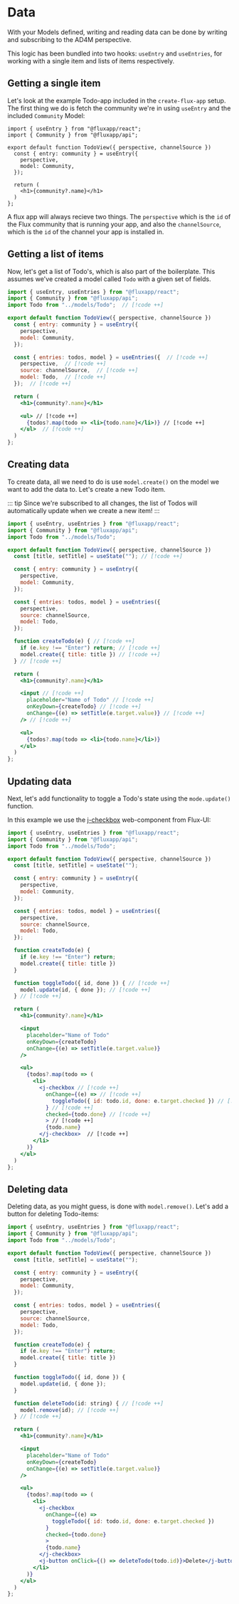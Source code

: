 # Data

With your Models defined, writing and reading data can be done by writing and subscribing to the AD4M perspective.

This logic has been bundled into two hooks: `useEntry` and `useEntries`, for working with a single item and lists of items respectively.

## Getting a single item

Let's look at the example Todo-app included in the `create-flux-app` setup. The first thing we do is fetch the community we're in using `useEntry` and the included `Community` Model:

```tsx
import { useEntry } from "@fluxapp/react";
import { Community } from "@fluxapp/api";

export default function TodoView({ perspective, channelSource }) 
  const { entry: community } = useEntry({
    perspective,
    model: Community,
  });

  return (
    <h1>{community?.name}</h1>
  )
};
```

A flux app will always recieve two things. The `perspective` which is the `id` of the Flux community that is running your app, and also the `channelSource`, which is the `id` of the channel your app is installed in.

## Getting a list of items

Now, let's get a list of Todo's, which is also part of the boilerplate. This assumes we've created a model called `Todo` with a given set of fields.

```jsx
import { useEntry, useEntries } from "@fluxapp/react";
import { Community } from "@fluxapp/api";
import Todo from "../models/Todo";  // [!code ++]

export default function TodoView({ perspective, channelSource }) 
  const { entry: community } = useEntry({
    perspective,
    model: Community,
  });

  const { entries: todos, model } = useEntries({  // [!code ++]
    perspective,  // [!code ++]
    source: channelSource,  // [!code ++]
    model: Todo,  // [!code ++]
  });  // [!code ++]

  return (
    <h1>{community?.name}</h1>

    <ul> // [!code ++]
      {todos?.map(todo => <li>{todo.name}</li>)} // [!code ++]
    </ul>  // [!code ++]
  )
};
```

## Creating data

To create data, all we need to do is use `model.create()` on the model we want to add the data to. Let's create a new Todo item.

::: tip
Since we're subscribed to all changes, the list of Todos will automatically update when we create a new item!
:::


```jsx
import { useEntry, useEntries } from "@fluxapp/react";
import { Community } from "@fluxapp/api";
import Todo from "../models/Todo";

export default function TodoView({ perspective, channelSource }) 
  const [title, setTitle] = useState(""); // [!code ++]

  const { entry: community } = useEntry({
    perspective,
    model: Community,
  });

  const { entries: todos, model } = useEntries({  
    perspective,  
    source: channelSource,  
    model: Todo,  
  });

  function createTodo(e) { // [!code ++]
    if (e.key !== "Enter") return; // [!code ++]
    model.create({ title: title }) // [!code ++]
  } // [!code ++]

  return (
    <h1>{community?.name}</h1>

    <input // [!code ++]
      placeholder="Name of Todo" // [!code ++]
      onKeyDown={createTodo} // [!code ++]
      onChange={(e) => setTitle(e.target.value)} // [!code ++]
    /> // [!code ++]

    <ul> 
      {todos?.map(todo => <li>{todo.name}</li>)} 
    </ul>  
  )
};
```


## Updating data

Next, let's add functionality to toggle a Todo's state using the `mode.update()` function.

In this example we use the [j-checkbox](/ui-library/components/checkbox.html) web-component from Flux-UI:

```jsx
import { useEntry, useEntries } from "@fluxapp/react";
import { Community } from "@fluxapp/api";
import Todo from "../models/Todo";

export default function TodoView({ perspective, channelSource }) 
  const [title, setTitle] = useState("");

  const { entry: community } = useEntry({
    perspective,
    model: Community,
  });

  const { entries: todos, model } = useEntries({  
    perspective,  
    source: channelSource,  
    model: Todo,  
  });

  function createTodo(e) {
    if (e.key !== "Enter") return;
    model.create({ title: title })
  }

  function toggleTodo({ id, done }) { // [!code ++]
    model.update(id, { done }); // [!code ++]
  } // [!code ++]

  return (
    <h1>{community?.name}</h1>

    <input
      placeholder="Name of Todo"
      onKeyDown={createTodo}
      onChange={(e) => setTitle(e.target.value)}
    />

    <ul> 
      {todos?.map(todo => (
        <li>
          <j-checkbox // [!code ++]
            onChange={(e) => // [!code ++]
              toggleTodo({ id: todo.id, done: e.target.checked }) // [!code ++]
            } // [!code ++]
            checked={todo.done} // [!code ++]
            > // [!code ++]
            {todo.name}
          </j-checkbox>  // [!code ++]
        </li>
      )} 
    </ul>  
  )
};
```

## Deleting data

Deleting data, as you might guess, is done with `model.remove()`. Let's add a button for deleting Todo-items:

```jsx
import { useEntry, useEntries } from "@fluxapp/react";
import { Community } from "@fluxapp/api";
import Todo from "../models/Todo";

export default function TodoView({ perspective, channelSource }) 
  const [title, setTitle] = useState("");

  const { entry: community } = useEntry({
    perspective,
    model: Community,
  });

  const { entries: todos, model } = useEntries({  
    perspective,  
    source: channelSource,  
    model: Todo,  
  });

  function createTodo(e) {
    if (e.key !== "Enter") return;
    model.create({ title: title })
  }

  function toggleTodo({ id, done }) {
    model.update(id, { done });
  }

  function deleteTodo(id: string) { // [!code ++]
    model.remove(id); // [!code ++]
  } // [!code ++]

  return (
    <h1>{community?.name}</h1>

    <input
      placeholder="Name of Todo"
      onKeyDown={createTodo}
      onChange={(e) => setTitle(e.target.value)}
    />

    <ul> 
      {todos?.map(todo => (
        <li>
          <j-checkbox
            onChange={(e) =>
              toggleTodo({ id: todo.id, done: e.target.checked })
            }
            checked={todo.done}
            >
            {todo.name}
          </j-checkbox>
          <j-button onClick={() => deleteTodo(todo.id)}>Delete</j-button> // [!code ++]
        </li>
      )} 
    </ul>  
  )
};
```